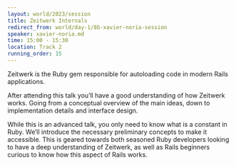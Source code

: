 ```yaml
---
layout: world/2023/session
title: Zeitwerk Internals
redirect_from: world/day-1/8b-xavier-noria-session
speaker: xavier-noria.md
time: 15:00 - 15:30
location: Track 2
running_order: 15
---
```


Zeitwerk is the Ruby gem responsible for autoloading code in modern Rails applications.

After attending this talk you’ll have a good understanding of how Zeitwerk works. Going from a conceptual overview of the main ideas, down to implementation details and interface design.

While this is an advanced talk, you only need to know what is a constant in Ruby. We’ll introduce the necessary preliminary concepts to make it accessible. This is geared towards both seasoned Ruby developers looking to have a deep understanding of Zeitwerk, as well as Rails beginners curious to know how this aspect of Rails works.
